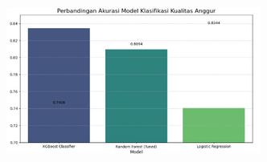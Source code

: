 ![image alt](https://github.com/Nabilafairuzr/dicoding-submission-klasifikasi-buang-anggur-/blob/d58243ed640d1226c13c6699c08910e61ec69bd3/percentage.jpeg)
